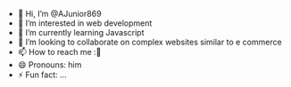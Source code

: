 - 👋 Hi, I’m @AJunior869
- 👀 I’m interested in web development 
- 🌱 I’m currently learning Javascript 
- 💞️ I’m looking to collaborate on complex websites similar to e commerce 
- 📫 How to reach me :📧
- 😄 Pronouns: him
- ⚡ Fun fact: ...

<!---
AJunior869/AJunior869 is a ✨ special ✨ repository because its `README.md` (this file) appears on your GitHub profile.
You can click the Preview link to take a look at your changes.
--->
